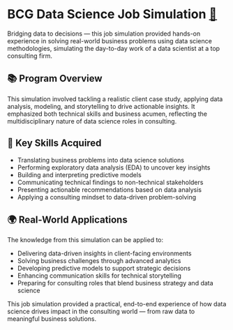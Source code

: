 # BCG Data Science Job Simulation [🔗](https://forage-uploads-prod.s3.amazonaws.com/completion-certificates/BCG%20/Tcz8gTtprzAS4xSoK_BCG_Ph9pCPyE47efZ7Xwv_1727445153625_completion_certificate.pdf)

Bridging data to decisions — this job simulation provided hands-on experience in solving real-world business problems using data science methodologies, simulating the day-to-day work of a data scientist at a top consulting firm.

## 📚 Program Overview

This simulation involved tackling a realistic client case study, applying data analysis, modeling, and storytelling to drive actionable insights. It emphasized both technical skills and business acumen, reflecting the multidisciplinary nature of data science roles in consulting.

## 🧠 Key Skills Acquired

- Translating business problems into data science solutions  
- Performing exploratory data analysis (EDA) to uncover key insights  
- Building and interpreting predictive models  
- Communicating technical findings to non-technical stakeholders  
- Presenting actionable recommendations based on data analysis  
- Applying a consulting mindset to data-driven problem-solving

## 🌍 Real-World Applications

The knowledge from this simulation can be applied to:

- Delivering data-driven insights in client-facing environments  
- Solving business challenges through advanced analytics  
- Developing predictive models to support strategic decisions  
- Enhancing communication skills for technical storytelling  
- Preparing for consulting roles that blend business strategy and data science

This job simulation provided a practical, end-to-end experience of how data science drives impact in the consulting world — from raw data to meaningful business solutions.